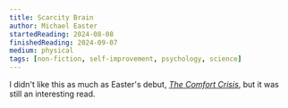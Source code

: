```yaml
---
title: Scarcity Brain
author: Michael Easter
startedReading: 2024-08-08
finishedReading: 2024-09-07
medium: physical
tags: [non-fiction, self-improvement, psychology, science]
---
```


I didn't like this as much as Easter's debut, [_The Comfort Crisis_](https://bookshop.org/p/books/the-comfort-crisis-embrace-discomfort-to-reclaim-your-wild-happy-healthy-self-michael-easter/15055653?ean=9780593138762), but it was still an interesting read.
